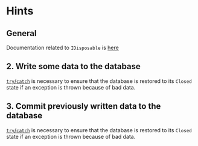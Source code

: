 # Hints

## General

Documentation related to `IDisposable` is [here][idisposable]

## 2. Write some data to the database

[`try`/`catch`][try-catch-finally] is necessary to ensure that the database is restored to its `Closed` state if an exception is thrown because of bad data.

## 3. Commit previously written data to the database

[`try`/`catch`][try-catch-finally] is necessary to ensure that the database is restored to its `Closed` state if an exception is thrown because of bad data.

[idisposable]: https://docs.microsoft.com/en-us/dotnet/api/system.idisposable
[try-catch-finally]: https://docs.microsoft.com/en-us/dotnet/csharp/language-reference/keywords/try-catch-finally